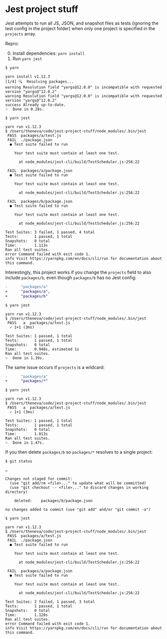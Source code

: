 # Jest project stuff

Jest attempts to run all JS, JSON, and snapshot files as tests (ignoring the test config in the project folder) when only one project is specified in the `projects` array.

Repro:

0. Install dependencies: `yarn install`
1. Run `yarn jest`

```sh-session
$ yarn

yarn install v1.12.3
[1/4] 🔍  Resolving packages...
warning Resolution field "yargs@12.0.0" is incompatible with requested version "yargs@^12.0.2"
warning Resolution field "yargs@12.0.0" is incompatible with requested version "yargs@^12.0.2"
success Already up-to-date.
✨  Done in 0.28s.

$ yarn jest

yarn run v1.12.3
$ /Users/theneva/code/jest-project-stuff/node_modules/.bin/jest
 PASS  packages/a/test.js
 FAIL  ./package.json
  ● Test suite failed to run

    Your test suite must contain at least one test.

      at node_modules/jest-cli/build/TestScheduler.js:256:22

 FAIL  packages/a/package.json
  ● Test suite failed to run

    Your test suite must contain at least one test.

      at node_modules/jest-cli/build/TestScheduler.js:256:22

 FAIL  packages/b/package.json
  ● Test suite failed to run

    Your test suite must contain at least one test.

      at node_modules/jest-cli/build/TestScheduler.js:256:22

Test Suites: 3 failed, 1 passed, 4 total
Tests:       1 passed, 1 total
Snapshots:   0 total
Time:        1.113s
Ran all test suites.
error Command failed with exit code 1.
info Visit https://yarnpkg.com/en/docs/cli/run for documentation about this command.
```

Interestingly, this project works if you change the `projects` field to also include `packages/b`, even though `packages/b` has no Jest config:

```diff
-      "packages/a"
+      "packages/a",
+      "packages/b"
```

```sh-session
$ yarn jest

yarn run v1.12.3
$ /Users/theneva/code/jest-project-stuff/node_modules/.bin/jest
 PASS   a  packages/a/test.js
  ✓ 1+1 (3ms)

Test Suites: 1 passed, 1 total
Tests:       1 passed, 1 total
Snapshots:   0 total
Time:        0.948s, estimated 1s
Ran all test suites.
✨  Done in 1.39s.
```

The same issue occurs if `projects` is a wildcard:

```diff
-      "packages/a"
+      "packages/*"
```

```sh-session
$ yarn jest

yarn run v1.12.3
$ /Users/theneva/code/jest-project-stuff/node_modules/.bin/jest
 PASS   a  packages/a/test.js
  ✓ 1+1 (3ms)

Test Suites: 1 passed, 1 total
Tests:       1 passed, 1 total
Snapshots:   0 total
Time:        1.013s
Ran all test suites.
✨  Done in 1.47s.
```

If you then delete `packages/b` so `packages/*` resolves to a single project:

```
$ git status

…

Changes not staged for commit:
  (use "git add/rm <file>..." to update what will be committed)
  (use "git checkout -- <file>..." to discard changes in working directory)

	deleted:    packages/b/package.json

no changes added to commit (use "git add" and/or "git commit -a")

$ yarn jest

yarn run v1.12.3
$ /Users/theneva/code/jest-project-stuff/node_modules/.bin/jest
 PASS  packages/a/test.js
 FAIL  ./package.json
  ● Test suite failed to run

    Your test suite must contain at least one test.

      at node_modules/jest-cli/build/TestScheduler.js:256:22

 FAIL  packages/a/package.json
  ● Test suite failed to run

    Your test suite must contain at least one test.

      at node_modules/jest-cli/build/TestScheduler.js:256:22

Test Suites: 2 failed, 1 passed, 3 total
Tests:       1 passed, 1 total
Snapshots:   0 total
Time:        1.128s
Ran all test suites.
error Command failed with exit code 1.
info Visit https://yarnpkg.com/en/docs/cli/run for documentation about this command.
```
